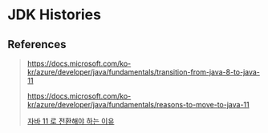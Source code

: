 # JDK Histories


## References

> https://docs.microsoft.com/ko-kr/azure/developer/java/fundamentals/transition-from-java-8-to-java-11
>
> https://docs.microsoft.com/ko-kr/azure/developer/java/fundamentals/reasons-to-move-to-java-11
> 
> [자바 11 로 전환해야 하는 이유](https://okky.kr/article/784365)
